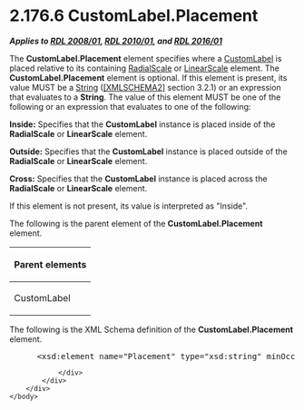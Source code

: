 <html dir="LTR" xmlns:mshelp="http://msdn.microsoft.com/mshelp" xmlns:ddue="http://ddue.schemas.microsoft.com/authoring/2003/5" xmlns:xlink="http://www.w3.org/1999/xlink" xmlns:tool="http://www.microsoft.com/tooltip">
    <head>
        <meta http-equiv="Content-Type" content="text/html; CHARSET=utf-8"></meta>
        <meta name="save" content="history"></meta>
        <title>2.176.6 CustomLabel.Placement</title>
        <xml>
            <mshelp:toctitle title="2.176.6 CustomLabel.Placement"></mshelp:toctitle>
            <mshelp:rltitle title="[MS-RDL]: CustomLabel.Placement"></mshelp:rltitle>
            <mshelp:keyword index="A" term="ef3ae69b-6b44-4b1d-a251-5ac1dc70ccfa"></mshelp:keyword>
            <mshelp:attr name="DCSext.ContentType" value="open specification"></mshelp:attr>
            <mshelp:attr name="AssetID" value="ef3ae69b-6b44-4b1d-a251-5ac1dc70ccfa"></mshelp:attr>
            <mshelp:attr name="TopicType" value="kbRef"></mshelp:attr>
            <mshelp:attr name="DCSext.Title" value="[MS-RDL]: CustomLabel.Placement" />
        </xml>
    </head>
    <body>
        <div id="header">
            <h1 class="heading">2.176.6 CustomLabel.Placement</h1>
        </div>
        <div id="mainSection">
            <div id="mainBody">
                <div id="allHistory" class="saveHistory"></div>
                <div id="sectionSection0" class="section" name="collapseableSection">
                    

<p><b><i>Applies to </i></b><a href="1e855f94-4617-47e4-b89e-0856c6cb420f.md"><b><i>RDL 2008/01</i></b></a><b><i>,
</i></b><a href="3428e690-a348-4ec7-8a6a-8efb42d2cdee.md"><b><i>RDL 2010/01</i></b></a><b><i>,
and </i></b><a href="52ce3983-2bfc-4e72-9359-42aaf5fe4509.md"><b><i>RDL 2016/01</i></b></a></p>

<p>The <b>CustomLabel.Placement</b> element specifies where a <a href="519139e8-6188-4286-b148-dfd76a0a6be4.md">CustomLabel</a> is placed relative
to its containing <a href="86468d9f-c561-4b50-a689-5dfccfde8495.md">RadialScale</a>
or <a href="744f8b40-7ad5-4652-94a1-76ae5df59389.md">LinearScale</a> element.
The <b>CustomLabel.Placement</b> element is optional. If this element is
present, its value MUST be a <a href="1ed81ef3-a683-45e3-aaad-bd2bbe71bc3d.md">String</a>
(<a href="https://go.microsoft.com/fwlink/?LinkId=90610">[XMLSCHEMA2]</a>
section 3.2.1) or an expression that evaluates to a <b>String</b>. The value of
this element MUST be one of the following or an expression that evaluates to
one of the following:</p>

<p><b>Inside:</b> Specifies that the <b>CustomLabel</b>
instance is placed inside of the <b>RadialScale</b> or <b>LinearScale</b>
element.</p>

<p><b>Outside:</b> Specifies that the <b>CustomLabel</b>
instance is placed outside of the <b>RadialScale</b> or <b>LinearScale</b>
element.</p>

<p><b>Cross:</b> Specifies that the <b>CustomLabel</b>
instance is placed across the <b>RadialScale</b> or <b>LinearScale</b> element.</p>

<p>If this element is not present, its value is interpreted as
&quot;Inside&quot;.</p>

<p>The following is the parent element of the <b>CustomLabel.Placement</b>
element.</p>

<table>
 <thead>
  <tr>
   <th>
   <p>Parent elements</p>
   </th>
  </tr>
 </thead>
 <tr>
  <td>
  <p>CustomLabel</p>
  </td>
 </tr>
</table>

<p>The following is the XML Schema definition of the <b>CustomLabel.Placement</b>
element.</p>

<dl>
<dd>
<div><pre> &lt;xsd:element name=&quot;Placement&quot; type=&quot;xsd:string&quot; minOccurs=&quot;0&quot; /&gt;
</pre></div>
</dd></dl>


                </div>
            </div>
        </div>
    </body>
</html>
